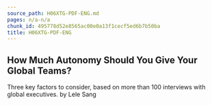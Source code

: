 ```yaml
---
source_path: H06XTG-PDF-ENG.md
pages: n/a-n/a
chunk_id: 495778d52e8565ac00e0a13f1cecf5ed6b7b50ba
title: H06XTG-PDF-ENG
---
```

## How Much Autonomy Should You Give Your Global Teams?

Three key factors to consider, based on more than 100 interviews with global executives. by Lele Sang

